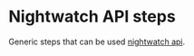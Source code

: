 # Nightwatch API steps

Generic steps that can be used [nightwatch api](https://github.com/mucsi96/nightwatch-api).
